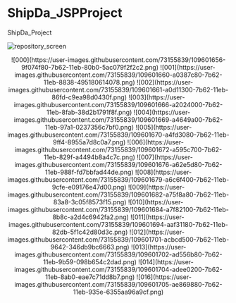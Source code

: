 # ShipDa_JSPProject
ShipDa_Project


![repository_screen](https://user-images.githubusercontent.com/73155839/109601583-7a12dc80-7b62-11eb-8fed-f848718b07d7.png)



<p align="center">
![000](https://user-images.githubusercontent.com/73155839/109601656-9f074f80-7b62-11eb-80b0-5ac079f2f2c2.png)
![001](https://user-images.githubusercontent.com/73155839/109601660-a0387c80-7b62-11eb-8838-495180614078.png)
![002](https://user-images.githubusercontent.com/73155839/109601661-a0d11300-7b62-11eb-86fd-c9ea98d0430f.png)
![003](https://user-images.githubusercontent.com/73155839/109601666-a2024000-7b62-11eb-8fab-38d2b1791f8f.png)
![004](https://user-images.githubusercontent.com/73155839/109601669-a4649a00-7b62-11eb-97a1-0237356c7bf0.png)
![005](https://user-images.githubusercontent.com/73155839/109601670-a4fd3080-7b62-11eb-9ff4-8955a7d8c0a7.png)
![006](https://user-images.githubusercontent.com/73155839/109601672-a595c700-7b62-11eb-829f-a4494b8a4c7c.png)
![007](https://user-images.githubusercontent.com/73155839/109601676-a62e5d80-7b62-11eb-988f-fd7bbfad44de.png)
![008](https://user-images.githubusercontent.com/73155839/109601679-a6c6f400-7b62-11eb-9cfe-e09176e47d00.png)
![009](https://user-images.githubusercontent.com/73155839/109601682-a75f8a80-7b62-11eb-83a8-3c05f8573f15.png)
![010](https://user-images.githubusercontent.com/73155839/109601684-a7f82100-7b62-11eb-8b8c-a2d4c6942fa2.png)
![011](https://user-images.githubusercontent.com/73155839/109601694-aaf31180-7b62-11eb-82db-5f1c42d80d3c.png)
![012](https://user-images.githubusercontent.com/73155839/109601701-acbcd500-7b62-11eb-9642-346db9bc6663.png)
![013](https://user-images.githubusercontent.com/73155839/109601702-ad556b80-7b62-11eb-9b59-098b654c2dad.png)
![014](https://user-images.githubusercontent.com/73155839/109601704-adee0200-7b62-11eb-8ab0-eae7c71dd8b7.png)
![016](https://user-images.githubusercontent.com/73155839/109601705-ae869880-7b62-11eb-935e-6355aa96a9cf.png)
</p>
